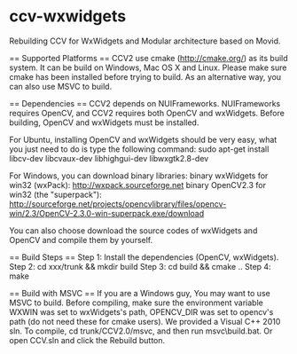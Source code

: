 ccv-wxwidgets
=============

Rebuilding CCV for WxWidgets and Modular architecture based on Movid.

== Supported Platforms ==
CCV2 use cmake (http://cmake.org/) as its build system. It can be build on Windows,
Mac OS X and Linux. Please make sure cmake has been installed before trying to build.
As an alternative way, you can also use MSVC to build.

== Dependencies ==
CCV2 depends on NUIFrameworks. NUIFrameworks requires OpenCV, and CCV2 requires 
both OpenCV and wxWidgets. Before building, OpenCV and wxWidgets must be installed.

For Ubuntu, installing OpenCV and wxWidgets should be very easy, 
what you just need to do is type the following command:
   sudo apt-get install libcv-dev libcvaux-dev libhighgui-dev libwxgtk2.8-dev

For Windows, you can download binary libraries:
binary wxWidgets for win32 (wxPack):
   http://wxpack.sourceforge.net
binary OpenCV2.3 for win32 (the "superpack"):
   http://sourceforge.net/projects/opencvlibrary/files/opencv-win/2.3/OpenCV-2.3.0-win-superpack.exe/download

You can also choose download the source codes of wxWidgets and OpenCV and compile
them by yourself.

== Build Steps ==
Step 1: Install the dependencies (OpenCV, wxWidgets).
Step 2: cd xxx/trunk && mkdir build
Step 3: cd build && cmake ..
Step 4: make

== Build with MSVC ==
If you are a Windows guy, You may want to use MSVC to build. Before compiling,
make sure the environment variable WXWIN was set to wxWidgets's path, 
OPENCV_DIR was set to opencv's path (do not need these for cmake users).
We provided a Visual C++ 2010 sln. To compile, cd trunk/CCV2.0/msvc, and then
run msvc\build.bat. Or open CCV.sln and click the Rebuild button.
